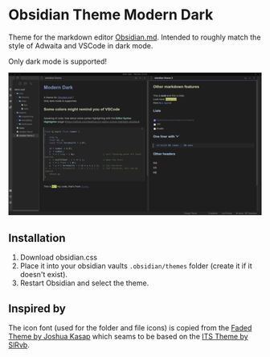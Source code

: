# Obsidian Theme Modern Dark

Theme for the markdown editor [Obsidian.md](https://obsidian.md).
Intended to roughly match the style of Adwaita and VSCode in dark mode.

Only dark mode is supported!

![](screenshot.png)

## Installation

1. Download obsidian.css
2. Place it into your obsidian vaults `.obsidian/themes` folder (create it if it doesn't exist).
3. Restart Obsidian and select the theme.


## Inspired by

The icon font (used for the folder and file icons) is copied from the [Faded Theme by Joshua Kasap](https://github.com/JoshKasap/Obsidian-Faded-Theme) which seams to be based on the [ITS Theme by SlRvb](https://github.com/SlRvb/Obsidian--ITS-Theme).
